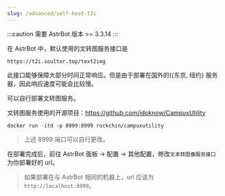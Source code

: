 ```yaml
---
slug: /advanced/self-host-t2i
---
```


:::caution
需要 AstrBot 版本 >= 3.3.14
:::

在 AstrBot 中，默认使用的文转图服务接口是

```plain
https://t2i.soulter.top/text2img
```

此接口能够保障大部分时间正常响应。但是由于部署在国外的({东京, 纽约} 服务器，因此响应速度可能会比较慢。

可以自行部署文转图服务。

文转图服务使用的开源项目：https://github.com/idoknow/CampuxUtility

```
docker run -itd -p 8999:8999 rockchin/campuxutility
```

> 上述 8999 端口可以自行更改。

在部署完成后，前往 AstrBot 面板 -> 配置 -> 其他配置，修改`文本转图像服务接口` 为你部署好的 url。

> 如果部署在与 AstrBot 相同的机器上，url 应该为 `http://localhost:8999`。

